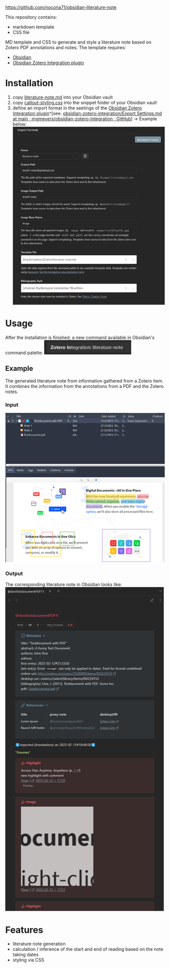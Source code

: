 https://github.com/nocona71/obsidian-literature-note

This repository contains:
- markdown template 
- CSS file

MD template and CSS to generate and style a literature note based on Zotero PDF annotations and notes. The template requires: 
- [Obsidian](https://obsidian.md/)
- [Obsidian Zotero Integration plugin](https://github.com/mgmeyers/obsidian-zotero-integration)

# Installation
1. copy [literature-note.md](https://github.com/nocona71/obsidian-literature-note/blob/main/templates/literature-note.md "literature-note.md") into your Obsidian vault 
2. copy [callout-styling.css](https://github.com/nocona71/obsidian-literature-note/blob/main/snippets/callout-styling.css "callout-styling.css") into the snippet folder of your Obsidian vault
3. define an import format in the seetings of the [Obsidian Zotero Integration plugin](https://github.com/mgmeyers/obsidian-zotero-integration)^[see. [obsidian-zotero-integration/Export Settings.md at main · mgmeyers/obsidian-zotero-integration · GitHub](https://github.com/mgmeyers/obsidian-zotero-integration/blob/main/docs/Export%20Settings.md)] -> Example below: ![](docs/import-formats.png)

# Usage
After the installation is finished, a new command available in Obsidian's command palette: ![](docs/command.png) 
## Example

The generated literature note from information gathered from a Zotero item. It combines the information from the annotations from a PDF and the Zotero notes.
### Input
![](docs/zotero-item.png)

### Output
The corresponding literature note in Obsidian looks like:
![](docs/output.png)

# Features
- literature note generation 
- calculation / inference of the start and end of reading based on the note taking dates
- styling via CSS 
